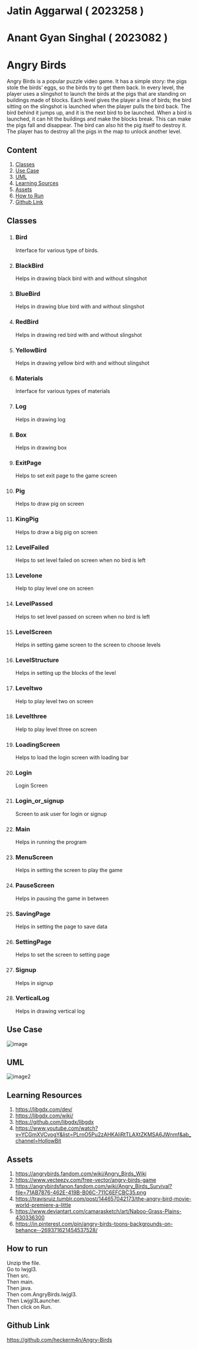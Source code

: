 # Jatin Aggarwal ( 2023258 )
# Anant Gyan Singhal ( 2023082 )

# Angry Birds

Angry Birds is a popular puzzle video game. It has a simple story: the pigs stole the birds’ eggs, so the birds try
to get them back. In every level, the player uses a slingshot to launch the birds at the pigs that are standing on
buildings made of blocks. Each level gives the player a line of birds; the bird sitting on the slingshot is launched
when the player pulls the bird back. The bird behind it jumps up, and it is the next bird to be launched.
When a bird is launched, it can hit the buildings and make the blocks break. This can make the pigs fall
and disappear. The bird can also hit the pig itself to destroy it. The player has to destroy all the pigs in the
map to unlock another level.

## Content

1. [Classes](#classes)
2. [Use Case](#use-case)
3. [UML](#UML)
4. [Learning Sources](#Leaning-Resources)
5. [Assets](#Assets)
6. [How to Run](#how-to-run)
7. [Github Link](#Github-Link)

## Classes

1. ### Bird
   Interface for various type of birds.
2. ### BlackBird
   Helps in drawing black bird with and without slingshot
3. ### BlueBird
   Helps in drawing blue bird with and without slingshot
4. ### RedBird
   Helps in drawing red bird with and without slingshot
5. ### YellowBird
   Helps in drawing yellow bird with and without slingshot
6. ### Materials
   Interface for various types of materials
7. ### Log
   Helps in drawing log
8. ### Box
   Helps in drawing box
9. ### ExitPage
   Helps to set exit page to the game screen
10. ### Pig
    Helps to draw pig on screen
11. ### KingPig
    Helps to draw a big pig on screen
12. ### LevelFailed
    Helps to set level failed on screen when no bird is left
13. ### Levelone
    Help to play level one on screen
14. ### LevelPassed
    Helps to set level passed on screen when no bird is left
15. ### LevelScreen
    Helps in setting game screen to the screen to choose levels
16. ### LevelStructure
    Helps in setting up the blocks of the level
17. ### Leveltwo
    Help to play level two on screen
18. ### Levelthree
    Help to play level three on screen
19. ### LoadingScreen
    Helps to load the login screen with loading bar
20. ### Login
    Login Screen
21. ### Login_or_signup
    Screen to ask user for login or signup
22. ### Main
    Helps in running the program
23. ### MenuScreen
    Helps in setting the screen to play the game
24. ### PauseScreen
    Helps in pausing the game in between
25. ### SavingPage
    Helps in setting the page to save data
26. ### SettingPage
    Helps to set the screen to setting page
27. ### Signup
    Helps in signup
28. ### VerticalLog
    Helps in drawing vertical log

## Use Case
![image](usecase.png)

## UML
![image2](UML_class_Diagrma_2.png)

## Learning Resources

1. https://libgdx.com/dev/
2. https://libgdx.com/wiki/
3. https://github.com/libgdx/libgdx
4. https://www.youtube.com/watch?v=YCGmXVCvogY&list=PLrnO5Pu2zAHKAIjRtTLAXtZKMSA6JWnmf&ab_channel=HollowBit

## Assets

1. https://angrybirds.fandom.com/wiki/Angry_Birds_Wiki
2. https://www.vecteezy.com/free-vector/angry-birds-game
3. https://angrybirdsfanon.fandom.com/wiki/Angry_Birds_Survival?file=71AB7876-462E-419B-B06C-711C6EFCBC35.png
4. https://travisruiz.tumblr.com/post/144657042173/the-angry-bird-movie-world-premiere-a-little
5. https://www.deviantart.com/camarasketch/art/Naboo-Grass-Plains-430336300
6. https://in.pinterest.com/pin/angry-birds-toons-backgrounds-on-behance--269371621454537528/

## How to run

Unzip the file.<br>
Go to lwjgl3.<br>
Then src.<br>
Then main.<br>
Then java.<br>
Then com.AngryBirds.lwjgl3.<br>
Then Lwjgl3Launcher.<br>
Then click on Run.

## Github Link

https://github.com/heckerm4n/Angry-Birds
